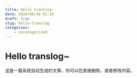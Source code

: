 ```yaml
---
title: Hello translog~
date: 2020/09/30 01:10
draft: true
slug: hello-translog
categories:
    - uncategorized
---
```


# Hello translog~

这是一篇系统自动生成的文章，你可以在直接删除，或者修改内容。